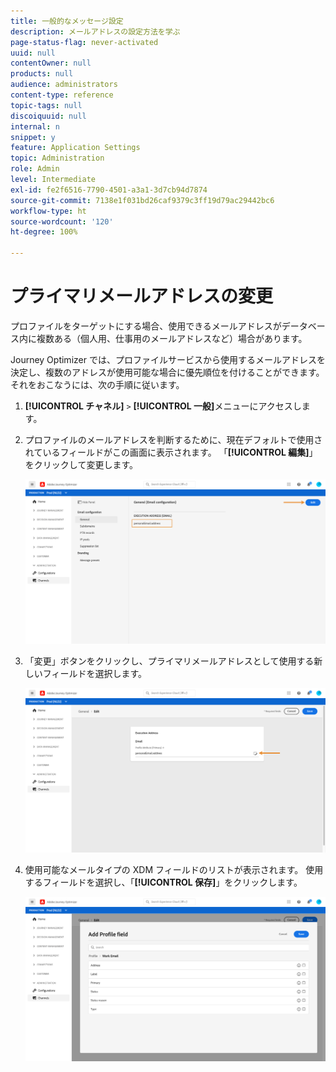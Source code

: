 ```yaml
---
title: 一般的なメッセージ設定
description: メールアドレスの設定方法を学ぶ
page-status-flag: never-activated
uuid: null
contentOwner: null
products: null
audience: administrators
content-type: reference
topic-tags: null
discoiquuid: null
internal: n
snippet: y
feature: Application Settings
topic: Administration
role: Admin
level: Intermediate
exl-id: fe2f6516-7790-4501-a3a1-3d7cb94d7874
source-git-commit: 7138e1f031bd26caf9379c3ff19d79ac29442bc6
workflow-type: ht
source-wordcount: '120'
ht-degree: 100%

---
```


# プライマリメールアドレスの変更

プロファイルをターゲットにする場合、使用できるメールアドレスがデータベース内に複数ある（個人用、仕事用のメールアドレスなど）場合があります。

Journey Optimizer では、プロファイルサービスから使用するメールアドレスを決定し、複数のアドレスが使用可能な場合に優先順位を付けることができます。 それをおこなうには、次の手順に従います。

1. **[!UICONTROL チャネル]** `>` **[!UICONTROL 一般]**&#x200B;メニューにアクセスします。
1. プロファイルのメールアドレスを判断するために、現在デフォルトで使用されているフィールドがこの画面に表示されます。 「**[!UICONTROL 編集]**」をクリックして変更します。

   ![](../assets/primary-address.png)

1. 「変更」ボタンをクリックし、プライマリメールアドレスとして使用する新しいフィールドを選択します。

   ![](../assets/primary-address-edit.png)

1. 使用可能なメールタイプの XDM フィールドのリストが表示されます。 使用するフィールドを選択し、「**[!UICONTROL 保存]**」をクリックします。

   ![](../assets/primary-address-field.png)

<!--1. You can also select an additional field to use as secondary email address. This allows you to determine which field to use if the primary field is empty for a profile. >> will be done later on-->
